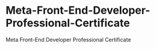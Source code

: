 # Meta-Front-End-Developer-Professional-Certificate
Meta Front-End Developer Professional Certificate
